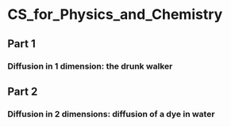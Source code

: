 # CS_for_Physics_and_Chemistry

## Part 1
### Diffusion in 1 dimension: the drunk walker

## Part 2
### Diffusion in 2 dimensions: diffusion of a dye in water
